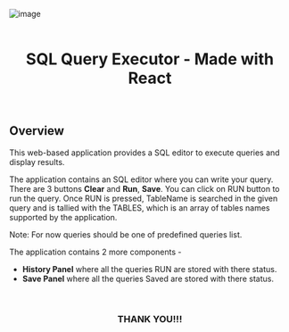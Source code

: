![image](https://github.com/ajaybharat/sql-executor/assets/39583088/0a7d0158-b58f-4634-a436-48799f0014e3)
<br>
<br>

<h1 align="center">SQL Query Executor - Made with React</h1>

<br>

## Overview

This web-based application provides a SQL editor to execute queries and display results. 

The application contains an SQL editor where you can write your query. There are 3 buttons **Clear** and **Run**, **Save**. You can click on RUN button to run the query. Once RUN is pressed, TableName is searched in the given query and is tallied with the TABLES, which is an array of tables names supported by the application. 

Note: For now queries should be one of predefined queries list.

The application contains 2 more components -
- **History Panel** where all the queries RUN are stored with there status. 
- **Save Panel** where all the queries Saved are stored with there status. 

<br>

    




<h3 align="center">THANK YOU!!!</h3>
